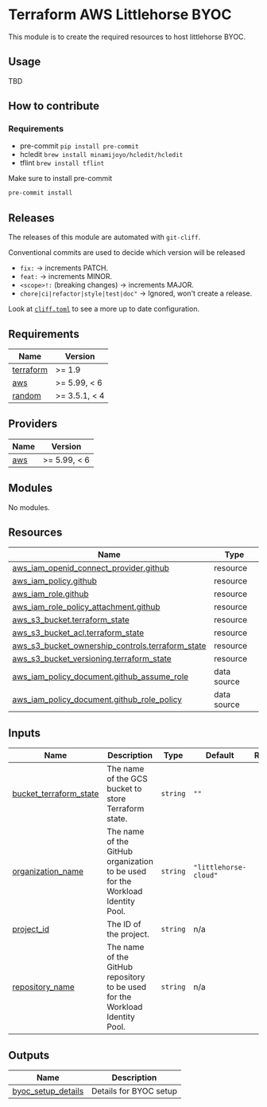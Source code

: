 # Terraform AWS Littlehorse BYOC

This module is to create the required resources to host littlehorse BYOC.

## Usage

TBD

## How to contribute

### Requirements

- pre-commit `pip install pre-commit`
- hcledit `brew install minamijoyo/hcledit/hcledit`
- tflint `brew install tflint`

Make sure to install pre-commit

```sh
pre-commit install
```

## Releases

The releases of this module are automated with `git-cliff`.

Conventional commits are used to decide which version will be released

- `fix:` -> increments PATCH.
- `feat:` -> increments MINOR.
- `<scope>!:` (breaking changes) -> increments MAJOR.
- `chore|ci|refactor|style|test|doc"` -> Ignored, won't create a release.

Look at [`cliff.toml`](./cliff.toml) to see a more up to date configuration.

<!-- BEGIN_TF_DOCS -->
## Requirements

| Name | Version |
|------|---------|
| <a name="requirement_terraform"></a> [terraform](#requirement\_terraform) | >= 1.9 |
| <a name="requirement_aws"></a> [aws](#requirement\_aws) | >= 5.99, < 6 |
| <a name="requirement_random"></a> [random](#requirement\_random) | >= 3.5.1, < 4 |

## Providers

| Name | Version |
|------|---------|
| <a name="provider_aws"></a> [aws](#provider\_aws) | >= 5.99, < 6 |

## Modules

No modules.

## Resources

| Name | Type |
|------|------|
| [aws_iam_openid_connect_provider.github](https://registry.terraform.io/providers/hashicorp/aws/latest/docs/resources/iam_openid_connect_provider) | resource |
| [aws_iam_policy.github](https://registry.terraform.io/providers/hashicorp/aws/latest/docs/resources/iam_policy) | resource |
| [aws_iam_role.github](https://registry.terraform.io/providers/hashicorp/aws/latest/docs/resources/iam_role) | resource |
| [aws_iam_role_policy_attachment.github](https://registry.terraform.io/providers/hashicorp/aws/latest/docs/resources/iam_role_policy_attachment) | resource |
| [aws_s3_bucket.terraform_state](https://registry.terraform.io/providers/hashicorp/aws/latest/docs/resources/s3_bucket) | resource |
| [aws_s3_bucket_acl.terraform_state](https://registry.terraform.io/providers/hashicorp/aws/latest/docs/resources/s3_bucket_acl) | resource |
| [aws_s3_bucket_ownership_controls.terraform_state](https://registry.terraform.io/providers/hashicorp/aws/latest/docs/resources/s3_bucket_ownership_controls) | resource |
| [aws_s3_bucket_versioning.terraform_state](https://registry.terraform.io/providers/hashicorp/aws/latest/docs/resources/s3_bucket_versioning) | resource |
| [aws_iam_policy_document.github_assume_role](https://registry.terraform.io/providers/hashicorp/aws/latest/docs/data-sources/iam_policy_document) | data source |
| [aws_iam_policy_document.github_role_policy](https://registry.terraform.io/providers/hashicorp/aws/latest/docs/data-sources/iam_policy_document) | data source |

## Inputs

| Name | Description | Type | Default | Required |
|------|-------------|------|---------|:--------:|
| <a name="input_bucket_terraform_state"></a> [bucket\_terraform\_state](#input\_bucket\_terraform\_state) | The name of the GCS bucket to store Terraform state. | `string` | `""` | no |
| <a name="input_organization_name"></a> [organization\_name](#input\_organization\_name) | The name of the GitHub organization to be used for the Workload Identity Pool. | `string` | `"littlehorse-cloud"` | no |
| <a name="input_project_id"></a> [project\_id](#input\_project\_id) | The ID of the project. | `string` | n/a | yes |
| <a name="input_repository_name"></a> [repository\_name](#input\_repository\_name) | The name of the GitHub repository to be used for the Workload Identity Pool. | `string` | n/a | yes |

## Outputs

| Name | Description |
|------|-------------|
| <a name="output_byoc_setup_details"></a> [byoc\_setup\_details](#output\_byoc\_setup\_details) | Details for BYOC setup |
<!-- END_TF_DOCS -->

